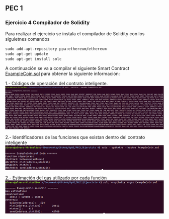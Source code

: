 ## PEC 1

###  Ejercicio 4 Compilador de Solidity

Para realizar el ejercicio se instala el compilador de Solidity con los siguietnes comandos 
```console
sudo add-apt-repository ppa:ethereum/ethereum
sudo apt-get update
sudo apt-get install solc
``` 
A continuación se va a compilar el siguiente Smart Contract [ExampleCoin.sol](ExampleCoin.sol) para obtener la siguiente información: 


1.- Códigos de operación del contrato inteligente.
![Captura 1](Pantallazos/opcodes.png "Captura 1")

2.- Identificadores de las funciones que existan dentro del contrato inteligente
![Captura 2](Pantallazos/hashes.png "Captura 2")

2.- Estimación del gas utilizado por cada función 
![Captura 3](Pantallazos/gas.png "Captura 3")
